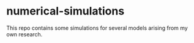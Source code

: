 # numerical-simulations

This repo contains some simulations for several models arising from my own research.
